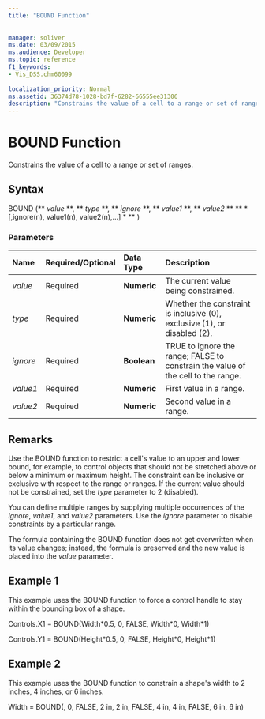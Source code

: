 ```yaml
---
title: "BOUND Function"
 
 
manager: soliver
ms.date: 03/09/2015
ms.audience: Developer
ms.topic: reference
f1_keywords:
- Vis_DSS.chm60099
 
localization_priority: Normal
ms.assetid: 36374d78-1028-bd7f-6282-66555ee31306
description: "Constrains the value of a cell to a range or set of ranges."
---
```


# BOUND Function

Constrains the value of a cell to a range or set of ranges.
  
## Syntax

BOUND (** *value* **, ** *type* **, ** *ignore* **, ** *value1* **, ** *value2* ** ** * [,ignore(n), value1(n), value2(n),...] * ** ) 
  
### Parameters

|**Name**|**Required/Optional**|**Data Type**|**Description**|
|:-----|:-----|:-----|:-----|
| _value_ <br/> |Required  <br/> |**Numeric** <br/> |The current value being constrained.  <br/> |
| _type_ <br/> |Required  <br/> |**Numeric** <br/> |Whether the constraint is inclusive (0), exclusive (1), or disabled (2).  <br/> |
| _ignore_ <br/> |Required  <br/> |**Boolean** <br/> | TRUE to ignore the range; FALSE to constrain the value of the cell to the range.  <br/> |
| _value1_ <br/> |Required  <br/> |**Numeric** <br/> |First value in a range.  <br/> |
| _value2_ <br/> |Required  <br/> |**Numeric** <br/> |Second value in a range.  <br/> |
   
## Remarks

Use the BOUND function to restrict a cell's value to an upper and lower bound, for example, to control objects that should not be stretched above or below a minimum or maximum height. The constraint can be inclusive or exclusive with respect to the range or ranges. If the current value should not be constrained, set the  _type_ parameter to 2 (disabled). 
  
You can define multiple ranges by supplying multiple occurrences of the  _ignore_,  _value1_, and  _value2_ parameters. Use the  _ignore_ parameter to disable constraints by a particular range. 
  
The formula containing the BOUND function does not get overwritten when its value changes; instead, the formula is preserved and the new value is placed into the  _value_ parameter. 
  
## Example 1

This example uses the BOUND function to force a control handle to stay within the bounding box of a shape. 
  
Controls.X1 = BOUND(Width\*0.5, 0, FALSE, Width\*0, Width\*1)
  
Controls.Y1 = BOUND(Height\*0.5, 0, FALSE, Height\*0, Height\*1)
  
## Example 2

This example uses the BOUND function to constrain a shape's width to 2 inches, 4 inches, or 6 inches. 
  
Width = BOUND(, 0, FALSE, 2 in, 2 in, FALSE, 4 in, 4 in, FALSE, 6 in, 6 in)
  

